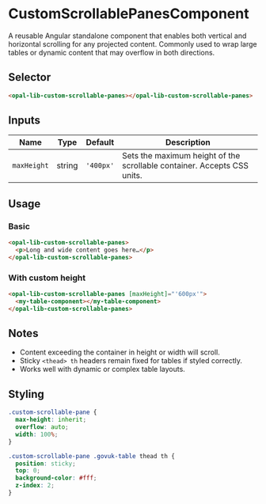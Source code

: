 # CustomScrollablePanesComponent

A reusable Angular standalone component that enables both vertical and horizontal scrolling for any projected content. Commonly used to wrap large tables or dynamic content that may overflow in both directions.

## Selector

```html
<opal-lib-custom-scrollable-panes></opal-lib-custom-scrollable-panes>
```

## Inputs

| Name        | Type   | Default   | Description                                                             |
| ----------- | ------ | --------- | ----------------------------------------------------------------------- |
| `maxHeight` | string | `'400px'` | Sets the maximum height of the scrollable container. Accepts CSS units. |

## Usage

### Basic

```html
<opal-lib-custom-scrollable-panes>
  <p>Long and wide content goes here…</p>
</opal-lib-custom-scrollable-panes>
```

### With custom height

```html
<opal-lib-custom-scrollable-panes [maxHeight]="'600px'">
  <my-table-component></my-table-component>
</opal-lib-custom-scrollable-panes>
```

## Notes

- Content exceeding the container in height or width will scroll.
- Sticky `<thead> th` headers remain fixed for tables if styled correctly.
- Works well with dynamic or complex table layouts.

## Styling

```scss
.custom-scrollable-pane {
  max-height: inherit;
  overflow: auto;
  width: 100%;
}

.custom-scrollable-pane .govuk-table thead th {
  position: sticky;
  top: 0;
  background-color: #fff;
  z-index: 2;
}
```
